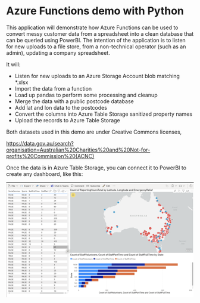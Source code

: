 # Azure Functions demo with Python

This application will demonstrate how Azure Functions can be used to convert messy customer data from a spreadsheet into a clean database that can be queried using PowerBI. The intention of the application is to listen for new uploads to a file store, from a non-technical operator (such as an admin), updating a company spreadsheet.

It will:

- Listen for new uploads to an Azure Storage Account blob matching *.xlsx
- Import the data from a function
- Load up pandas to perform some processing and cleanup
- Merge the data with a public postcode database
- Add lat and lon data to the postcodes
- Convert the columns into Azure Table Storage sanitized property names
- Upload the records to Azure Table Storage

Both datasets used in this demo are under Creative Commons licenses,

https://data.gov.au/search?organisation=Australian%20Charities%20and%20Not-for-profits%20Commission%20(ACNC)

Once the data is in Azure Table Storage, you can connect it to PowerBI to create any dashboard, like this:

![](powerbiscreenshot.png)
